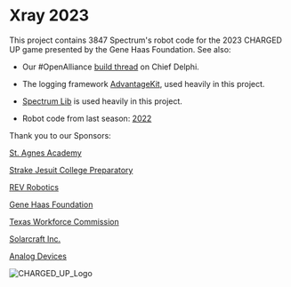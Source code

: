 # Xray 2023



This project contains 3847 Spectrum's robot code for the 2023 CHARGED UP game presented by the Gene Haas Foundation. See also:

* Our #OpenAlliance [build thread](https://chiefdelphi.org) on Chief Delphi.

* The logging framework [AdvantageKit](https://github.com/Mechanical-Advantage/AdvantageKit), used heavily in this project.

* [Spectrum Lib](https://github.com/Spectrum3847/SpectrumLib) is used heavily in this project.

* Robot code from last season: [2022](https://github.com/Spectrum3847/Infrared-2022)

Thank you to our Sponsors:

[St. Agnes Academy](https://www.st-agnes.org/)

[Strake Jesuit College Preparatory](https://www.strakejesuit.org/)

[REV Robotics](https://www.revrobotics.com/)

[Gene Haas Foundation](https://ghaasfoundation.org/)

[Texas Workforce Commission](https://www.twc.texas.gov/)

[Solarcraft Inc.](https://solarcraft.net/)

[Analog Devices](https://www.analog.com/en/index.html)

![CHARGED_UP_Logo](https://user-images.githubusercontent.com/59711678/214379533-bd350d54-b3a4-404f-a233-59858dda14d5.png)
